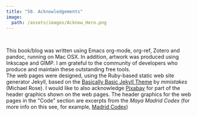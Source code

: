 ```yaml
---
title: "50. Acknowledgements"
image: 
  path: /assets/images/Acknow_Hero.png
---
```


<!--- # General concepts --->

<br />

This book/blog was written using Emacs org-mode, org-ref, Zotero and
pandoc, running on Mac OSX. In addition, artwork was produced using
Inkscape and GIMP. I am grateful to the community of developers who
produce and maintain these outstanding free tools.\
The web pages were designed, using the Ruby-based static web site
generator Jekyll, based on the [Basically Basic Jekyll
Theme](https://github.com/mmistakes/jekyll-theme-basically-basic) by
*mmistakes* (Michael Rose). I would like to also acknowledge
[Pixabay](https://pixabay.com/) for part of the header graphics shown on
the web pages. The header graphics for the web pages in the \"Code\"
section are excerpts from the *Maya Madrid Codex* (for more info on this
see, for example, [Madrid
Codex](https://en.wikipedia.org/wiki/Madrid_Codex))